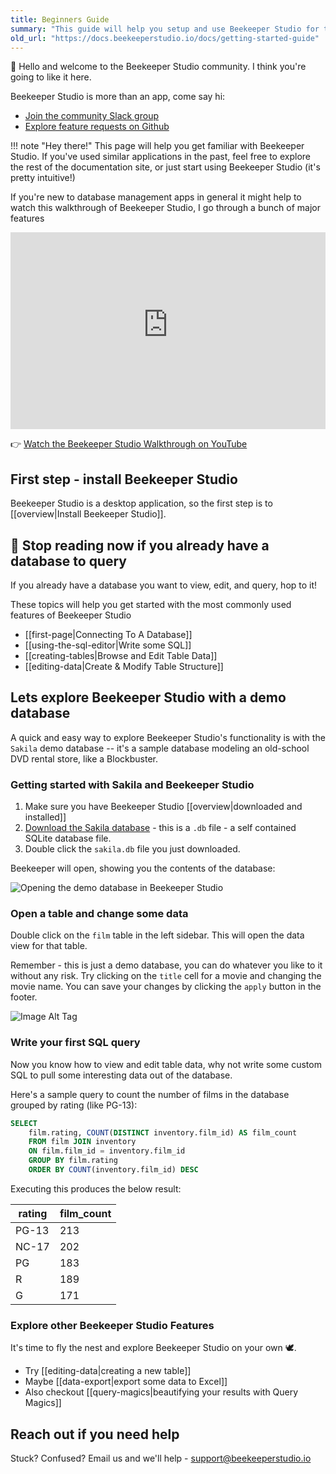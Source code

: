 ```yaml
---
title: Beginners Guide
summary: "This guide will help you setup and use Beekeeper Studio for the first time. Don't worry, it's pretty painless. :-)"
old_url: "https://docs.beekeeperstudio.io/docs/getting-started-guide"
---
```


👋 Hello and welcome to the Beekeeper Studio community. I think you're going to like it here.

Beekeeper Studio is more than an app, come say hi:

- [Join the community Slack group](https://beekeeperstudio.io/slack)
- [Explore feature requests on Github](https://github.com/beekeeper-studio/beekeeper-studio)



!!! note "Hey there!"
    This page will help you get familiar with Beekeeper Studio. If you've used similar applications in the past, feel free to explore the rest of the documentation site, or just start using Beekeeper Studio (it's pretty intuitive!)


If you're new to database management apps in general it might help to watch this walkthrough of Beekeeper Studio, I go through a bunch of major features

<iframe width="100%" height="315" src="https://www.youtube-nocookie.com/embed/id37-ZRZNkQ" title="YouTube video player" frameborder="0" allow="accelerometer; autoplay; clipboard-write; encrypted-media; gyroscope; picture-in-picture; web-share" allowfullscreen></iframe>

👉  [Watch the Beekeeper Studio Walkthrough on YouTube](https://www.youtube.com/watch?v=id37-ZRZNkQ)

## First step - install Beekeeper Studio


Beekeeper Studio is a desktop application, so the first step is to [[overview|Install Beekeeper Studio]].


## 📢 Stop reading now if you already have a database to query

If you already have a database you want to view, edit, and query, hop to it!

These topics will help you get started with the most commonly used features of Beekeeper Studio

- [[first-page|Connecting To A Database]]
- [[using-the-sql-editor|Write some SQL]]
- [[creating-tables|Browse and Edit Table Data]]
- [[editing-data|Create & Modify Table Structure]]


## Lets explore Beekeeper Studio with a demo database

A quick and easy way to explore Beekeeper Studio's functionality is with the `Sakila` demo database -- it's a sample database modeling an old-school DVD rental store, like a Blockbuster.

### Getting started with Sakila and Beekeeper Studio

1. Make sure you have Beekeeper Studio [[overview|downloaded and installed]]
1. [Download the Sakila database](https://github.com/ivanceras/sakila/raw/master/sqlite-sakila-db/sakila.db) - this is a `.db` file - a self contained SQLite database file.
2. Double click the `sakila.db` file you just downloaded.

Beekeeper will open, showing you the contents of the database:

![Opening the demo database in Beekeeper Studio](/assets/images/getting-started-guide-60.gif)

### Open a table and change some data

Double click on the `film` table in the left sidebar. This will open the data view for that table.

Remember - this is just a demo database, you can do whatever you like to it without any risk. Try clicking on the `title` cell for a movie and changing the movie name. You can save your changes by clicking the `apply` button in the footer.


![Image Alt Tag](/assets/images/getting-started-guide-61.gif)

### Write your first SQL query

Now you know how to view and edit table data, why not write some custom SQL to pull some interesting data out of the database.

Here's a sample query to count the number of films in the database grouped by rating (like PG-13):

```sql
SELECT
    film.rating, COUNT(DISTINCT inventory.film_id) AS film_count
    FROM film JOIN inventory
    ON film.film_id = inventory.film_id
    GROUP BY film.rating
    ORDER BY COUNT(inventory.film_id) DESC
```

Executing this produces the below result:

| rating | film_count |
|--------|------------|
| PG-13  | 213        |
| NC-17  | 202        |
| PG     | 183        |
| R      | 189        |
| G      | 171        |

### Explore other Beekeeper Studio Features

It's time to fly the nest and explore Beekeeper Studio on your own 🕊.

- Try [[editing-data|creating a new table]]
- Maybe [[data-export|export some data to Excel]]
- Also checkout [[query-magics|beautifying your results with Query Magics]]


## Reach out if you need help

Stuck? Confused? Email us and we'll help - [support@beekeeperstudio.io](mailto:support@beekeeperstudio.io)
